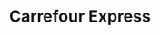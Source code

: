---
title: "Carrefour Express"
url: /madrid/carrefour-express-calle-de-toledo/
shop: Lebensmittel
---